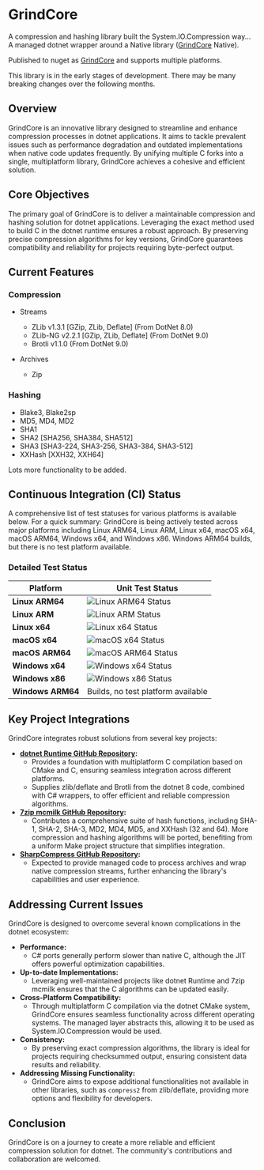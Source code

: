 # GrindCore

A compression and hashing library built the System.IO.Compression way... A managed dotnet wrapper around a Native library ([GrindCore](https://github.com/Nanook/GrindCore) Native).

Published to nuget as [GrindCore](https://www.nuget.org/packages/GrindCore) and supports multiple platforms.

This library is in the early stages of development. There may be many breaking changes over the following months.

## Overview

GrindCore is an innovative library designed to streamline and enhance compression processes in dotnet applications. It aims to tackle prevalent issues such as performance degradation and outdated implementations when native code updates frequently. By unifying multiple C forks into a single, multiplatform library, GrindCore achieves a cohesive and efficient solution.

## Core Objectives

The primary goal of GrindCore is to deliver a maintainable compression and hashing solution for dotnet applications. Leveraging the exact method used to build C in the dotnet runtime ensures a robust approach. By preserving precise compression algorithms for key versions, GrindCore guarantees compatibility and reliability for projects requiring byte-perfect output.

## Current Features

### Compression

- Streams
  - ZLib v1.3.1 [GZip, ZLib, Deflate] (From DotNet 8.0)
  - ZLib-NG v2.2.1 [GZip, ZLib, Deflate] (From DotNet 9.0)
  - Brotli v1.1.0 (From DotNet 9.0)

- Archives
  - Zip

### Hashing

- Blake3, Blake2sp
- MD5, MD4, MD2
- SHA1
- SHA2 [SHA256, SHA384, SHA512]
- SHA3 [SHA3-224, SHA3-256, SHA3-384, SHA3-512]
- XXHash [XXH32, XXH64]

Lots more functionality to be added.

## Continuous Integration (CI) Status

A comprehensive list of test statuses for various platforms is available below. For a quick summary: GrindCore is being actively tested across major platforms including Linux ARM64, Linux ARM, Linux x64, macOS x64, macOS ARM64, Windows x64, and Windows x86. Windows ARM64 builds, but there is no test platform available.

### Detailed Test Status

| Platform            | Unit Test Status                                                                                      |
|---------------------|-------------------------------------------------------------------------------------------------------|
| **Linux ARM64**     | ![Linux ARM64 Status](https://github.com/Nanook/GrindCore.net/actions/workflows/test.yaml/badge.svg?event=push&job=test_linux_arm64)   |
| **Linux ARM**       | ![Linux ARM Status](https://github.com/Nanook/GrindCore.net/actions/workflows/test.yaml/badge.svg?event=push&job=test_linux_arm)       |
| **Linux x64**       | ![Linux x64 Status](https://github.com/Nanook/GrindCore.net/actions/workflows/test.yaml/badge.svg?event=push&job=test_linux_x64)       |
| **macOS x64**       | ![macOS x64 Status](https://github.com/Nanook/GrindCore.net/actions/workflows/test.yaml/badge.svg?event=push&job=test_osx_x64)         |
| **macOS ARM64**     | ![macOS ARM64 Status](https://github.com/Nanook/GrindCore.net/actions/workflows/test.yaml/badge.svg?event=push&job=test_osx_arm64)     |
| **Windows x64**     | ![Windows x64 Status](https://github.com/Nanook/GrindCore.net/actions/workflows/test.yaml/badge.svg?event=push&job=test_win_x64)       |
| **Windows x86**     | ![Windows x86 Status](https://github.com/Nanook/GrindCore.net/actions/workflows/test.yaml/badge.svg?event=push&job=test_win_x86)       |
| **Windows ARM64**   | Builds, no test platform available |

## Key Project Integrations

GrindCore integrates robust solutions from several key projects:

- **[dotnet Runtime GitHub Repository](https://github.com/dotnet/runtime):**
  - Provides a foundation with multiplatform C compilation based on CMake and C, ensuring seamless integration across different platforms.
  - Supplies zlib/deflate and Brotli from the dotnet 8 code, combined with C# wrappers, to offer efficient and reliable compression algorithms.
- **[7zip mcmilk GitHub Repository](https://github.com/mcmilk/7-Zip-zstd):**
  - Contributes a comprehensive suite of hash functions, including SHA-1, SHA-2, SHA-3, MD2, MD4, MD5, and XXHash (32 and 64). More compression and hashing algorithms will be ported, benefiting from a uniform Make project structure that simplifies integration.
- **[SharpCompress GitHub Repository](https://github.com/adamhathcock/sharpcompress):**
  - Expected to provide managed code to process archives and wrap native compression streams, further enhancing the library's capabilities and user experience.

## Addressing Current Issues

GrindCore is designed to overcome several known complications in the dotnet ecosystem:

- **Performance:**
  - C# ports generally perform slower than native C, although the JIT offers powerful optimization capabilities.
- **Up-to-date Implementations:**
  - Leveraging well-maintained projects like dotnet Runtime and 7zip mcmilk ensures that the C algorithms can be updated easily.
- **Cross-Platform Compatibility:**
  - Through multiplatform C compilation via the dotnet CMake system, GrindCore ensures seamless functionality across different operating systems. The managed layer abstracts this, allowing it to be used as System.IO.Compression would be used.
- **Consistency:**
  - By preserving exact compression algorithms, the library is ideal for projects requiring checksummed output, ensuring consistent data results and reliability.
- **Addressing Missing Functionality:**
  - GrindCore aims to expose additional functionalities not available in other libraries, such as `compress2` from zlib/deflate, providing more options and flexibility for developers.

## Conclusion

GrindCore is on a journey to create a more reliable and efficient compression solution for dotnet. The community's contributions and collaboration are welcomed.

